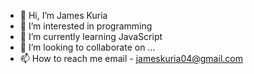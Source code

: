 - 👋 Hi, I’m James Kuria
- 👀 I’m interested in programming
- 🌱 I’m currently learning JavaScript
- 💞️ I’m looking to collaborate on ...
- 📫 How to reach me email - jameskuria04@gmail.com

<!---
JAMESKURIA/JAMESKURIA is a ✨ special ✨ repository because its `README.md` (this file) appears on your GitHub profile.
You can click the Preview link to take a look at your changes.
--->
